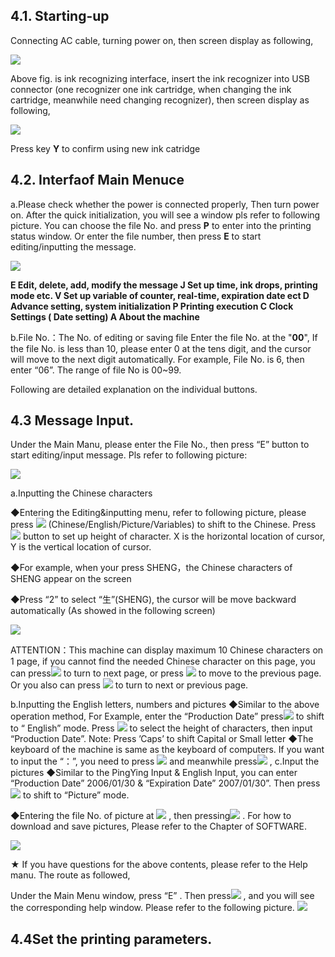 ## 4.1. Starting-up

Connecting AC cable, turning power on, then screen display as following,

![](/assets/Image_029.jpg)

Above fig. is ink recognizing interface, insert the ink recognizer into USB connector (one recognizer one ink cartridge, when changing the ink cartridge, meanwhile need changing recognizer), then screen display as following,

![](/assets/Image_030.jpg)

Press key  **Y** to confirm using new ink catridge

## 4.2. Interfaof Main Menuce

a.Please check whether the power is connected properly, Then turn power on. After the quick initialization, you will see a window pls refer to following picture. You can choose the file No. and press **P**  to enter into the printing status window. Or enter the file number, then press  **E**  to start editing/inputting the message.

![](/assets/Image_033.jpg)

**E	Edit, delete, add, modify the message
J	Set up time, ink drops, printing mode etc.
V	Set up variable of counter, real-time, expiration date ect 
D	Advance setting, system initialization
P	Printing execution
C	Clock Settings ( Date setting) A	About the machine**

b.File No.：The No. of editing or saving file
Enter the file No. at the  "**00**", If the file No. is less than 10, please enter 0 at the tens digit,
and the cursor will move to the next digit automatically. For example, File No. is 6, then enter “06”. The range of file No is 00~99.

Following are detailed explanation on the individual buttons.

## 4.3 Message Input.
Under the Main Manu, please enter the File No., then press “E” button to start editing/input message. Pls refer to following picture:

![](/assets/Image_035.jpg)

a.Inputting the Chinese characters

◆Entering the Editing&inputting menu, refer to following picture, please press ![](/assets/Image_026.png)       (Chinese/English/Picture/Variables) to shift to the Chinese. Press ![](/assets/Image_027.png) button to set up height of character. X is the horizontal location of cursor, Y is the vertical location
of cursor.

◆For example, when your press SHENG，the Chinese characters of SHENG appear on the screen

◆Press “2” to select “生”(SHENG), the cursor will be move backward automatically (As showed in the following screen)

![](/assets/Image_038.jpg)

ATTENTION：This machine can display maximum 10 Chinese characters on 1 page, if you cannot find the needed Chinese character on this page, you can press![](/assets/Image_039.jpg)	  to turn to next
page, or press ![](/assets/Image_040.jpg)  to move to the previous page. Or you also can press ![](/assets/Image_041.jpg)  to turn to next or previous page.

b.Inputting the English letters, numbers and pictures
◆Similar to the above operation method,  For Example, enter the  “Production Date” press![](/assets/Image_026.png)  to shift to “ English” mode. Press  ![](/assets/Image_027.png)  to select the height of characters,  then input “Production Date”. Note:   Press ’Caps’ to shift Capital or Small letter
◆The keyboard of the machine is same as the keyboard of computers. If you want  to
input the “：”, you need to press ![](/assets/Image_044.jpg)   and meanwhile press![](/assets/Image_045.jpg) ,
c.Input the pictures
◆Similar to the PingYing Input & English Input, you can enter “Production Date” 2006/01/30 &  “Expiration  Date” 2007/01/30”.  Then press![](/assets/Image_026.png)	to  shift  to “Picture”
mode.

◆Entering the file No. of picture at ![](/assets/Image_048.jpg) ,   then pressing![](/assets/Image_047.jpg)	. For how  to download and save pictures, Please refer to the Chapter of SOFTWARE.

![](/assets/Image_049.jpg)

★ If you have questions for the above contents, please refer to the Help manu. The route as followed,

Under the Main Menu window, press “E” . Then press![](/assets/Image_023.jpg)	,  and  you  will see the corresponding help window. Please refer to the following picture.
![](/assets/Image_061.jpg)

## 4.4Set the printing parameters.

